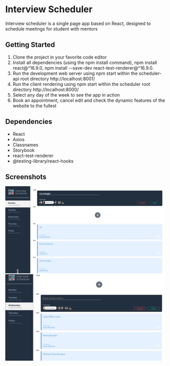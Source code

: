 # Interview Scheduler
Interview scheduler is a single page app based on React, designed to schedule meetings for student with mentors

## Getting Started

1. Clone the project in your favorite code editor
2. Install all dependencies (using the npm install command), npm install react@^16.9.0, npm install --save-dev react-test-renderer@^16.9.0.
3. Run the development web server using npm start within the scheduler-api root directory http://localhost:8001/
4. Run the client rendering using npm start within the scheduler root directory http://localhost:8000/
5. Select any day of the week to see the app in action
6. Book an appointment, cancel edit and check the dynamic features of the website to the fullest

## Dependencies

- React
- Axios 
- Classnames
- Storybook
- react-test-renderer
- @testing-library/react-hooks

## Screenshots

!["Screenshot of scheduler"](https://github.com/cankologlu/scheduler/blob/master/docs/scheduler.png?raw=true)
!["Screenshot of scheduler"](https://github.com/cankologlu/scheduler/blob/master/docs/scheduler2.png?raw=true)
